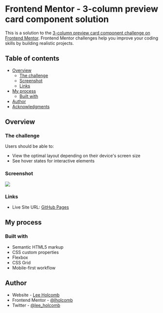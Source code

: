 # Frontend Mentor - 3-column preview card component solution

This is a solution to the [3-column preview card component challenge on Frontend Mentor](https://www.frontendmentor.io/challenges/3column-preview-card-component-pH92eAR2-). Frontend Mentor challenges help you improve your coding skills by building realistic projects. 

## Table of contents

- [Overview](#overview)
  - [The challenge](#the-challenge)
  - [Screenshot](#screenshot)
  - [Links](#links)
- [My process](#my-process)
  - [Built with](#built-with)
- [Author](#author)
- [Acknowledgments](#acknowledgments)

## Overview

### The challenge

Users should be able to:

- View the optimal layout depending on their device's screen size
- See hover states for interactive elements

### Screenshot

![](/screenshot.jpg)

### Links

- Live Site URL: [GitHub Pages](https://lholcomb.github.io/ThreeColumnPreviewComponent/)

## My process

### Built with

- Semantic HTML5 markup
- CSS custom properties
- Flexbox
- CSS Grid
- Mobile-first workflow

## Author

- Website - [Lee Holcomb](https://linktr.ee/lholcomb)
- Frontend Mentor - [@lholcomb](https://www.frontendmentor.io/profile/lholcomb)
- Twitter - [@lee_holcomb](https://www.twitter.com/lee_holcomb)
